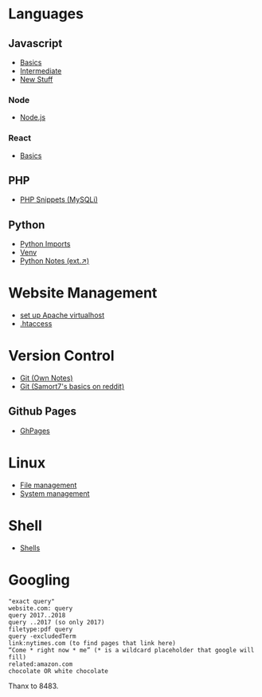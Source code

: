 # Languages

## Javascript
-   [Basics](./topics/js-basics.md)
-   [Intermediate](./topics/js-intermediate.md)
-   [New Stuff](./topics/js-new-stuff.md)

### Node
-   [Node.js](./topics/node.md)

### React
-   [Basics](./topics/react-basics.md)

## PHP
-   [PHP Snippets (MySQLi)](./topics/php_snippets_mysqli.md)

## Python
-   [Python Imports](https://chrisyeh96.github.io/2017/08/08/definitive-guide-python-imports.html)
-   [Venv](./topics/venv.md)
-   [Python Notes (ext.&UpperRightArrow;)](https://github.com/abhinav4848/Python)

# Website Management
-   [set up Apache virtualhost](./topics/apache-virtualhost.md)
-   [.htaccess](./topics/htaccess.md)

# Version Control
-   [Git (Own Notes)](./topics/git.md)
-   [Git (Samort7's basics on reddit)](./topics/git-samort7.md)

## Github Pages
-   [GhPages](./topics/ghpages.md)

# Linux
-   [File management](./topics/Linux_File_Management.md)
-   [System management](./topics/Linux_System_Management.md)

# Shell
-   [Shells](./topics/shells.md)

# Googling

```
"exact query"
website.com: query
query 2017..2018
query ..2017 (so only 2017)
filetype:pdf query
query -excludedTerm
link:nytimes.com (to find pages that link here)
“Come * right now * me” (* is a wildcard placeholder that google will fill)
related:amazon.com
chocolate OR white chocolate
```

Thanx to 8483.
